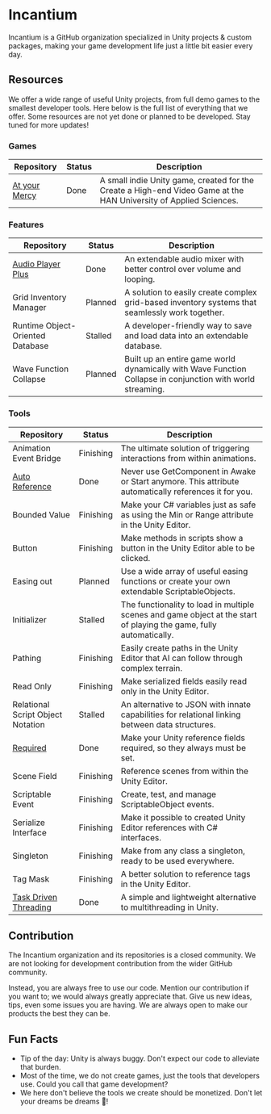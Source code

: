 # Incantium

Incantium is a GitHub organization specialized in Unity projects & custom packages, making your game development life 
just a little bit easier every day.

## Resources

We offer a wide range of useful Unity projects, from full demo games to the smallest developer tools. Here below is the
full list of everything that we offer. Some resources are not yet done or planned to be developed. Stay tuned for more 
updates!

### Games

| Repository                                                  | Status | Description                                                                                                       |
|-------------------------------------------------------------|--------|-------------------------------------------------------------------------------------------------------------------|
| [At your Mercy](https://github.com/Incantium/At-your-Mercy) | Done   | A small indie Unity game, created for the Create a High-end Video Game at the HAN University of Applied Sciences. |

### Features

| Repository                                                          | Status  | Description                                                                                                |
|---------------------------------------------------------------------|---------|------------------------------------------------------------------------------------------------------------|
| [Audio Player Plus](https://github.com/Incantium/Audio-Player-Plus) | Done    | An extendable audio mixer with better control over volume and looping.                                     |
| Grid Inventory Manager                                              | Planned | A solution to easily create complex grid-based inventory systems that seamlessly work together.            |
| Runtime Object-Oriented Database                                    | Stalled | A developer-friendly way to save and load data into an extendable database.                                |
| Wave Function Collapse                                              | Planned | Built up an entire game world dynamically with Wave Function Collapse in conjunction with world streaming. |

### Tools

| Repository                                                                  | Status    | Description                                                                                                         |
|-----------------------------------------------------------------------------|-----------|---------------------------------------------------------------------------------------------------------------------|
| Animation Event Bridge                                                      | Finishing | The ultimate solution of triggering interactions from within animations.                                            |
| [Auto Reference](https://github.com/Incantium/Auto-Reference)               | Done      | Never use GetComponent in Awake or Start anymore. This attribute automatically references it for you.               |
| Bounded Value                                                               | Finishing | Make your C# variables just as safe as using the Min or Range attribute in the Unity Editor.                        |
| Button                                                                      | Finishing | Make methods in scripts show a button in the Unity Editor able to be clicked.                                       |
| Easing out                                                                  | Planned   | Use a wide array of useful easing functions or create your own extendable ScriptableObjects.                        |
| Initializer                                                                 | Stalled   | The functionality to load in multiple scenes and game object at the start of playing the game, fully automatically. |
| Pathing                                                                     | Finishing | Easily create paths in the Unity Editor that AI can follow through complex terrain.                                 |
| Read Only                                                                   | Finishing | Make serialized fields easily read only in the Unity Editor.                                                        |
| Relational Script Object Notation                                           | Stalled   | An alternative to JSON with innate capabilities for relational linking between data structures.                     |
| [Required](https://github.com/Incantium/Required)                           | Done      | Make your Unity reference fields required, so they always must be set.                                              |
| Scene Field                                                                 | Finishing | Reference scenes from within the Unity Editor.                                                                      |
| Scriptable Event                                                            | Finishing | Create, test, and manage ScriptableObject events.                                                                   |
| Serialize Interface                                                         | Finishing | Make it possible to created Unity Editor references with C# interfaces.                                             |
| Singleton                                                                   | Finishing | Make from any class a singleton, ready to be used everywhere.                                                       |
| Tag Mask                                                                    | Finishing | A better solution to reference tags in the Unity Editor.                                                            |
| [Task Driven Threading](https://github.com/Incantium/Task-Driven-Threading) | Done      | A simple and lightweight alternative to multithreading in Unity.                                                    |

## Contribution

The Incantium organization and its repositories is a closed community. We are not looking for development contribution
from the wider GitHub community.

Instead, you are always free to use our code. Mention our contribution if you want to; we would always greatly 
appreciate that. Give us new ideas, tips, even some issues you are having. We are always open to make our products the 
best they can be.

## Fun Facts

- Tip of the day: Unity is always buggy. Don't expect our code to alleviate that burden.
- Most of the time, we do not create games, just the tools that developers use. Could you call that game development?
- We here don't believe the tools we create should be monetized. Don't let your dreams be dreams 🌈!
